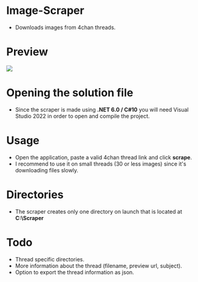 # Image-Scraper
 * Downloads images from 4chan threads.

# Preview
 ![](https://cdn.discordapp.com/attachments/916391368480415744/989314097499754566/Scraper_Preview.gif)

# Opening the solution file
 * Since the scraper is made using **.NET 6.0 / C#10** you will need Visual Studio 2022 in order to open and compile the project.

# Usage
 * Open the application, paste a valid 4chan thread link and click **scrape**.  
 * I recommend to use it on small threads (30 or less images) since it's downloading files slowly.

# Directories
 * The scraper creates only one directory on launch that is located at **C:\\Scraper**

# Todo
 * Thread specific directories.
 * More information about the thread (filename, preview url, subject).
 * Option to export the thread information as json.